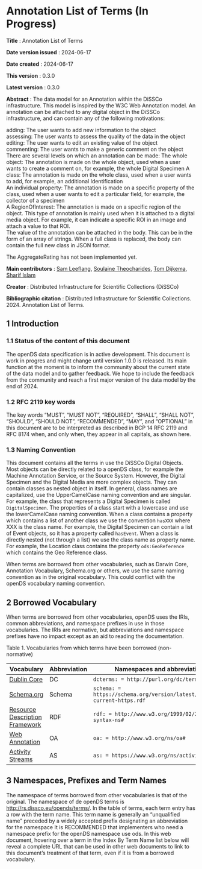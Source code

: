 # Annotation List of Terms (In Progress)

**Title**
: Annotation List of Terms

**Date version issued**
: 2024-06-17

**Date created**
: 2024-06-17

**This version**
: 0.3.0

**Latest version**
: 0.3.0

**Abstract**
: 
The data model for an Annotation within the DiSSCo infrastructure. This model is inspired by the W3C Web Annotation model. An annotation can be attached to any digital object in the DiSSCo infrastructure, and can contain any of the following motivations:

adding: The user wants to add new information to the object  
assessing: The user wants to assess the quality of the data in the object  
editing: The user wants to edit an existing value of the object  
commenting: The user wants to make a generic comment on the object  
There are several levels on which an annotation can be made:
The whole object: The annotation is made on the whole object, used when a user wants to create a comment on, for example, the whole Digital Specimen
A class: The annotation is made on the whole class, used when a user wants to add, for example, an additional Identification  
An individual property: The annotation is made on a specific property of the class, used when a user wants to edit a particular field, for example, the collector of a specimen  
A RegionOfInterest: The annotation is made on a specific region of the object. This type of annotation is mainly used when it is attached to a digital media object. For example, it can indicate a specific ROI in an image and attach a value to that ROI.  
The value of the annotation can be attached in the body. This can be in the form of an array of strings. When a full class is replaced, the body can contain the full new class in JSON format.  

The AggregateRating has not been implemented yet.

**Main contributors**
: [Sam Leeflang](https://orcid.org/0000-0002-5669-2769), [Soulaine Theocharides](https://orcid.org/0000-0001-7573-4330), [Tom Dijkema](https://orcid.org/0000-0001-9790-9277), [Sharif Islam](https://orcid.org/0000-0001-8050-0299)

**Creator**
: Distributed Infrastructure for Scientific Collections (DiSSCo)

**Bibliographic citation**
: Distributed Infrastructure for Scientific Collections. 2024. Annotation List of Terms.

## 1 Introduction <span id="1-introduction"></span>
### 1.1 Status of the content of this document <span id="11-status-of-the-content-of-this-document"></span>
The openDS data specification is in active development.
This document is work in progres and might change until version 1.0.0 is released.
Its main function at the moment is to inform the community about the current state of the data model and to gather feedback.
We hope to include the feedback from the community and reach a first major version of the data model by the end of 2024.

### 1.2 RFC 2119 key words <span id="12-rfc-2119-key-words"></span>
The key words “MUST”, “MUST NOT”, “REQUIRED”, “SHALL”, “SHALL NOT”, “SHOULD”, “SHOULD NOT”, “RECOMMENDED”, “MAY”, and “OPTIONAL” in this document are to be interpreted as described in BCP 14 RFC 2119 and RFC 8174 when, and only when, they appear in all capitals, as shown here.

### 1.3 Naming Convention <span id="13-categories-of-terms"></span>
This document contains all the terms in use the DiSSCo Digital Objects.
Most objects can be directly related to a openDS class, for example the Machine Annotation Service, or the Source System.
However, the Digital Specimen and the Digital Media are more complex objects.
They can contain classes as nested object in itself.
In general, class names are capitalized, use the UpperCamelCase naming convention and are singular.
For example, the class that represents a Digital Specimen is called `DigitalSpecimen`.
The properties of a class start with a lowercase and use the lowerCamelCase naming convention.
When a class contains a property which contains a list of another class we use the convention `hasXXX` where XXX is the class name.
For example, the Digital Specimen can contain a list of Event objects, so it has a property called `hasEvent`.
When a class is directly nested (not through a list) we use the class name as property name.
For example, the Location class contains the property `ods:GeoReference` which contains the Geo Reference class.  

When terms are borrowed from other vocabularies, such as Darwin Core, Annotation Vocabulary, Schema.org or others, we use the same naming convention as in the original vocabulary.
This could conflict with the openDS vocabulary naming convention.

## 2 Borrowed Vocabulary <span id="2-borrowed-vocabulary"></span>
When terms are borrowed from other vocabularies, openDS uses the IRIs, common abbreviations, and namespace prefixes in use in those vocabularies. The IRIs are normative, but abbreviations and namespace prefixes have no impact except as an aid to reading the documentation.

Table 1. Vocabularies from which terms have been borrowed (non-normative)

| Vocabulary                                                       | Abbreviation | Namespaces and abbreviations                                               |
|------------------------------------------------------------------|--------------|----------------------------------------------------------------------------| 
| [Dublin Core](http://dublincore.org/documents/dcmi-terms/)       | DC           | `dcterms: = http://purl.org/dc/terms/`                                     |
| [Schema.org](https://schema.org/)                                | Schema       | `schema: =  https://schema.org/version/latest/schemaorg-current-https.rdf` |
| [Resource Description Framework](https://www.w3.org/RDF/)         | RDF          | `rdf: = http://www.w3.org/1999/02/22-rdf-syntax-ns#`                       |
| [Web Annotation](https://www.w3.org/TR/annotation-vocab/)         | OA           | `oa: = http://www.w3.org/ns/oa#`                                           |
| [Activity Streams](https://www.w3.org/TR/activitystreams-vocabulary/) | AS         | `as: = https://www.w3.org/ns/activitystreams#`                             |


## 3 Namespaces, Prefixes and Term Names <span id="3-namespace-prefixes-term-names"></span>
The namespace of terms borrowed from other vocabularies is that of the original. 
The namespace of de openDS terms is http://rs.dissco.eu/opends/terms/. In the table of terms, each term entry has a row with the term name. 
This term name is generally an “unqualified name” preceded by a widely accepted prefix designating an abbreviation for the namespace It is RECOMMENDED that implementers who need a namespace prefix for the openDS namespace use ods. 
In this web document, hovering over a term in the Index By Term Name list below will reveal a complete URL that can be used in other web documents to link to this document’s treatment of that term, even if it is from a borrowed vocabulary. 
